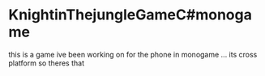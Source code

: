 # KnightinThejungleGameC#monogame
this is a game ive been working on for the phone in monogame ... its cross platform so theres that 

